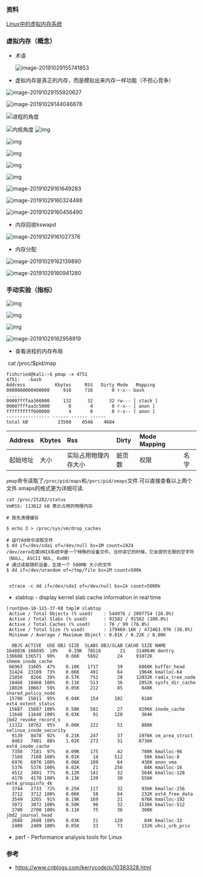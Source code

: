 







### 资料

  [Linux中的虚拟内存系统](https://app.yinxiang.com/shard/s39/nl/8226829/72805ed3-e659-4310-bf67-bad3d4dfea70)  

### 虚拟内存（概念）

- 术语

  ![image-20191029155741853](../images/201909/image-20191029155741853.png)

- 虚拟内存是真正的内存，而是模拟出来内存一样功能（不担心竞争）

![image-20191029155920627](../images/201909/image-20191029155920627.png)

![image-20191029144046878](../images/201909/image-20191029144046878.png)

 ![进程的角度](https://static001.geekbang.org/resource/image/af/83/afa4beefd380effefb0e54a8d9345c83.jpeg) 

  ![内核角度](https://static001.geekbang.org/resource/image/4e/9d/4ed91c744220d8b4298237d2ab2eda9d.jpeg) ![img](https://static001.geekbang.org/resource/image/7a/4c/7af58012466c7d006511a7e16143314c.jpeg) 

 ![img](https://static001.geekbang.org/resource/image/28/e8/2861968d1907bc314b82c34c221aace8.jpeg) 

 ![img](https://static001.geekbang.org/resource/image/2a/ce/2ad275ff8fdf6aafced4a7aeea4ca0ce.jpeg) 

 ![img](https://static001.geekbang.org/resource/image/52/54/527e5c861fd06c6eb61a761e4214ba54.jpeg) 

 ![img](https://static001.geekbang.org/resource/image/27/9a/274e22b3f5196a4c68bb6813fb643f9a.png) 

![image-20191029161649283](../images/201909/image-20191029161649283.png)

![image-20191029160324488](../images/201909/image-20191029160324488.png)

![image-20191029160456490](../images/201909/image-20191029160456490.png)



- 内存回收kswapd

![image-20191029161027376](../images/201909/image-20191029161027376.png)

- 内存分配



![image-20191029162139890](../images/201909/image-20191029162139890.png)

![image-20191029160941280](../images/201909/image-20191029160941280.png)

### 手动实验（指标）

 ![img](https://static001.geekbang.org/resource/image/8f/ed/8f477035fc4348a1f80bde3117a7dfed.png) 

 ![img](https://static001.geekbang.org/resource/image/d7/fe/d79cd017f0c90b84a36e70a3c5dccffe.png)



 ![img](https://static001.geekbang.org/resource/image/52/9b/52bb55fba133401889206d02c224769b.png)  

![image-20191029162958919](../images/201909/image-20191029162958919.png)

- 查看进程的内存布局

​    cat /proc/$pid/map

```
fishcried@kali:~$ pmap -x 4751
4751:   -bash
Address           Kbytes     RSS   Dirty Mode   Mapping
0000000000400000     916     716       0 r-x-- bash
......
00007fffaa366000     132      32      32 rw--- [ stack ]
00007fffaa3c5000       8       4       0 r-x-- [ anon ]
ffffffffff600000       4       0       0 r-x-- [ anon ]
---------------- ------ ------ ------
total kB           23560    6548    4684
```

| Address  | Kbytes | Rss                  | Dirty  | Mode Mapping |      |
| :------- | :----- | :------------------- | :----- | :----------- | :--- |
| 起始地址 | 大小   | 实际占用物理内存大小 | 脏页数 | 权限         | 名字 |

`pmap`命令读取了`/proc/pid/maps`和`/porc/pid/smaps`文件.可以直接查看以上两个文件.smaps的格式更为详细可读.





```
cat /proc/25282/status
VmRSS: 113612 kB 表示占用的物理内存
```





```shell
# 首先清理缓存

$ echo 3 > /proc/sys/vm/drop_caches

# 运行dd命令读取文件
$ dd if=/dev/sda1 of=/dev/null bs=1M count=1024
/dev/zero在类UNIX系统中是一个特殊的设备文件，当你读它的时候，它会提供无限的空字符（NULL, ASCII NUL, 0x00）
# 通过读取随机设备，生成一个 500MB 大小的文件 
$ dd if=/dev/urandom of=/tmp/file bs=1M count=500k


 strace -c dd if=/dev/sda1 of=/dev/null bs=1k count=5000k
```



- slabtop - display kernel slab cache information in real time

~~~shell
[root@vm-10-115-37-60 tmp]# slabtop 
 Active / Total Objects (% used)    : 544976 / 2097754 (26.0%)
 Active / Total Slabs (% used)      : 91582 / 91582 (100.0%)
 Active / Total Caches (% used)     : 76 / 99 (76.8%)
 Active / Total Size (% used)       : 179469.16K / 472463.97K (38.0%)
 Minimum / Average / Maximum Object : 0.01K / 0.22K / 8.00K

  OBJS ACTIVE  USE OBJ SIZE  SLABS OBJ/SLAB CACHE SIZE NAME                   
1648836 166695  10%    0.19K  78516       21    314064K dentry
136608 136571  99%    0.66K   5692       24     91072K shmem_inode_cache
 66963  31605  47%    0.10K   1717       39      6868K buffer_head
 31424  23189  73%    0.06K    491       64      1964K kmalloc-64
 21056   8266  39%    0.57K    752       28     12032K radix_tree_node
 18468  18468 100%    0.11K    513       36      2052K sysfs_dir_cache
 18020  10667  59%    0.05K    212       85       848K shared_policy_node
 15708  15011  95%    0.04K    154      102       616K ext4_extent_status
 15687  15687 100%    0.58K    581       27      9296K inode_cache
 11648  11648 100%    0.03K     91      128       364K jbd2_revoke_record_s
 11322  10762  95%    0.08K    222       51       888K selinux_inode_security
  9139   8478  92%    0.21K    247       37      1976K vm_area_struct
  8463   7481  88%    1.02K    273       31      8736K ext4_inode_cache
  7350   7181  97%    0.09K    175       42       700K kmalloc-96
  7168   7168 100%    0.01K     14      512        56K kmalloc-8
  6976   6976 100%    0.06K    109       64       436K anon_vma
  5376   5376 100%    0.02K     21      256        84K kmalloc-16
  4512   3491  77%    0.12K    141       32       564K kmalloc-128
  4170   4170 100%    0.13K    139       30       556K ext4_groupinfo_4k
  3744   2733  72%    0.25K    117       32       936K kmalloc-256
  3712   3712 100%    0.06K     58       64       232K ext4_free_data
  3549   3265  91%    0.19K    169       21       676K kmalloc-192
  3072   3072 100%    0.50K     96       32      1536K kmalloc-512
  2700   2700 100%    0.11K     75       36       300K jbd2_journal_head
  2688   2688 100%    0.03K     21      128        84K kmalloc-32
  2409   2409 100%    0.05K     33       73       132K uhci_urb_priv
~~~





- perf - Performance analysis tools for Linux



### 参考

-  https://www.cnblogs.com/kerrycode/p/10383328.html 